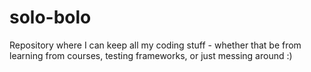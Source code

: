 # solo-bolo
Repository where I can keep all my coding stuff - whether that be from learning from courses, testing frameworks, or just messing around :)